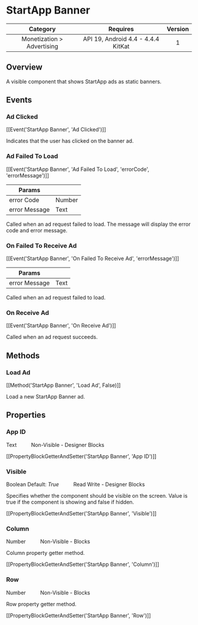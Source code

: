 # StartApp Banner

| Category | Requires | Version |
|:--------:|:-------:|:--------:|
|Monetization > Advertising|API 19, Android 4.4 - 4.4.4 KitKat|1|

## Overview

A visible component that shows StartApp ads as static banners.

## Events

### Ad Clicked

[[Event('StartApp Banner', 'Ad Clicked')]]

Indicates that the user has clicked on the banner ad.

### Ad Failed To Load

[[Event('StartApp Banner', 'Ad Failed To Load', 'errorCode', 'errorMessage')]]

| Params | []() |
|--------|------|
|error Code|Number|
|error Message|Text|


Called when an ad request failed to load. The message will display the error code and error message.

### On Failed To Receive Ad

[[Event('StartApp Banner', 'On Failed To Receive Ad', 'errorMessage')]]

| Params | []() |
|--------|------|
|error Message|Text|


Called when an ad request failed to load.

### On Receive Ad

[[Event('StartApp Banner', 'On Receive Ad')]]

Called when an ad request succeeds.

## Methods

### Load Ad

[[Method('StartApp Banner', 'Load Ad', False)]]

Load a new StartApp Banner ad.

## Properties

### App ID

<span class="chip chip-text">Text</span>&nbsp;&nbsp;&nbsp;&nbsp;&nbsp;&nbsp;&nbsp;&nbsp;&nbsp;&nbsp;<span class="chip chip-rw">Non-Visible</span> - <span class="chip chip-bd">Designer</span> <span class="chip chip-bd">Blocks</span> 

[[PropertyBlockGetterAndSetter('StartApp Banner', 'App ID')]]

### Visible

<span class="chip chip-boolean">Boolean</span> <span class="chip chip-boolean">Default: <i>True</i></span>&nbsp;&nbsp;&nbsp;&nbsp;&nbsp;&nbsp;&nbsp;&nbsp;&nbsp;&nbsp;<span class="chip chip-rw">Read</span> <span class="chip chip-rw">Write</span> - <span class="chip chip-bd">Designer</span> <span class="chip chip-bd">Blocks</span> 

Specifies whether the component should be visible on the screen. Value is true if the component is showing and false if hidden.

[[PropertyBlockGetterAndSetter('StartApp Banner', 'Visible')]]

### Column

<span class="chip chip-number">Number</span>&nbsp;&nbsp;&nbsp;&nbsp;&nbsp;&nbsp;&nbsp;&nbsp;&nbsp;&nbsp;<span class="chip chip-rw">Non-Visible</span> - <span class="chip chip-bd">Blocks</span> 

Column property getter method.

[[PropertyBlockGetterAndSetter('StartApp Banner', 'Column')]]

### Row

<span class="chip chip-number">Number</span>&nbsp;&nbsp;&nbsp;&nbsp;&nbsp;&nbsp;&nbsp;&nbsp;&nbsp;&nbsp;<span class="chip chip-rw">Non-Visible</span> - <span class="chip chip-bd">Blocks</span> 

Row property getter method.

[[PropertyBlockGetterAndSetter('StartApp Banner', 'Row')]]